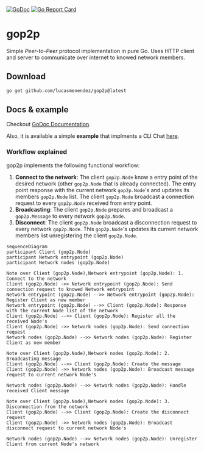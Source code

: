 [![GoDoc](https://godoc.org/github.com/lucasmenendez/gop2p?status.svg)](https://godoc.org/github.com/lucasmenendez/gop2p) [![Go Report Card](https://goreportcard.com/badge/github.com/lucasmenendez/gop2p)](https://goreportcard.com/report/github.com/lucasmenendez/gop2p)

# gop2p
Simple *Peer-to-Peer* protocol implementation in pure Go. Uses HTTP client and server to communicate over internet to knowed network members.

## Download
```bash
go get github.com/lucasmenendez/gop2p@latest
```

## Docs & example
Checkout [GoDoc Documentation](https://godoc.org/github.com/lucasmenendez/gop2p).

Also, it is available a simple **example** that implments a CLI Chat [here](example/cli-chat/).

### Workflow explained

gop2p implements the following functional workflow:
 1. **Connect to the network**: The client `gop2p.Node` know a entry point of the desired network (other `gop2p.Node` that is already connected). The entry point response with the current network `gop2p.Node`'s and updates its members `gop2p.Node` list. The client `gop2p.Node` broadcast a connection request to every `gop2p.Node` received from entry point.
 2. **Broadcasting**: The client `gop2p.Node` prepares and broadcast a `gop2p.Message` to every network `gop2p.Node`.
 3. **Disconnect**: The client `gop2p.Node` broadcast a disconnection request to every network `gop2p.Node`. This `gop2p.Node`'s updates its current network members list unregistering the client `gop2p.Node`.


```mermaid
sequenceDiagram
participant Client (gop2p.Node)
participant Network entrypoint (gop2p.Node)
participant Network nodes (gop2p.Node)

Note over Client (gop2p.Node),Network entrypoint (gop2p.Node): 1. Connect to the network
Client (gop2p.Node) ->> Network entrypoint (gop2p.Node): Send connection request to knowed Network entrypoint
Network entrypoint (gop2p.Node) -->> Network entrypoint (gop2p.Node): Register Client as new member
Network entrypoint (gop2p.Node) -->> Client (gop2p.Node): Response with the current Node list of the network
Client (gop2p.Node) -->> Client (gop2p.Node): Register all the received Node's
Client (gop2p.Node) ->> Network nodes (gop2p.Node): Send connection request
Network nodes (gop2p.Node) -->> Network nodes (gop2p.Node): Register Client as new member

Note over Client (gop2p.Node),Network nodes (gop2p.Node): 2. Broadcasting message
Client (gop2p.Node) -->> Client (gop2p.Node): Create the message
Client (gop2p.Node) ->> Network nodes (gop2p.Node): Broadcast message request to current network Node's

Network nodes (gop2p.Node) -->> Network nodes (gop2p.Node): Handle received Client message

Note over Client (gop2p.Node),Network nodes (gop2p.Node): 3. Disconnection from the network
Client (gop2p.Node) -->> Client (gop2p.Node): Create the disconnect request
Client (gop2p.Node) ->> Network nodes (gop2p.Node): Broadcast disconnect request to current network Node's

Network nodes (gop2p.Node) -->> Network nodes (gop2p.Node): Unregister Client from current Node's network
```